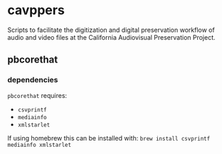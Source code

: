 cavppers
========
Scripts to facilitate the digitization and digital preservation workflow of audio and video files at the California Audiovisual Preservation Project.

## pbcorethat

### dependencies
`pbcorethat` requires:
- `csvprintf`
- `mediainfo`
- `xmlstarlet`

If using homebrew this can be installed with:
`brew install csvprintf mediainfo xmlstarlet`

